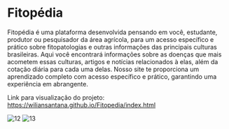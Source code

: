 # Fitopédia
Fitopédia é uma plataforma desenvolvida pensando em você, estudante, produtor ou pesquisador da área agrícola, para um acesso específico e prático sobre fitopatologias e outras informações das principais culturas brasileiras. Aqui você encontrará informações sobre as doenças que mais acometem essas culturas, artigos e notícias relacionados à elas, além da cotação diária para cada uma delas. Nosso site te proporciona um aprendizado completo com acesso específico e prático, garantindo uma experiência em abrangente.

Link para visualização do projeto: https://wiliansantana.github.io/Fitopedia/index.html


![12](https://user-images.githubusercontent.com/48594322/99001770-3300cd00-251a-11eb-9218-1474b7d25a60.png)
![13](https://user-images.githubusercontent.com/48594322/99001776-36945400-251a-11eb-991b-be1b8d324d83.png)

